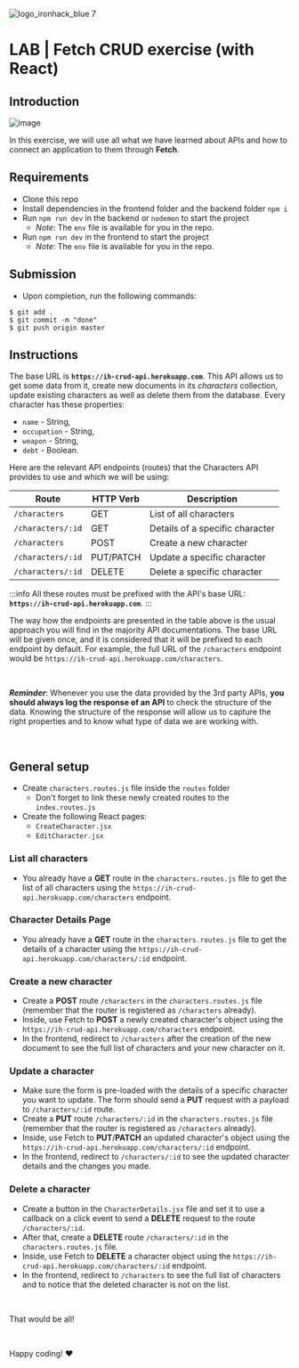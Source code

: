 ![logo_ironhack_blue 7](https://user-images.githubusercontent.com/23629340/40541063-a07a0a8a-601a-11e8-91b5-2f13e4e6b441.png)

# LAB | Fetch CRUD exercise (with React)

## Introduction

![image](https://user-images.githubusercontent.com/23629340/36733655-8c9903fa-1bd1-11e8-82f7-d425ab140c09.png)

In this exercise, we will use all what we have learned about APIs and how to connect an application to them through **Fetch**.

## Requirements

- Clone this repo
- Install dependencies in the frontend folder and the backend folder `npm i`
- Run `npm run dev` in the backend or `nodemon` to start the project
  - _Note_: The `env` file is available for you in the repo.
- Run `npm run dev` in the frontend to start the project
  - _Note_: The `env` file is available for you in the repo.

## Submission

- Upon completion, run the following commands:

```
$ git add .
$ git commit -m "done"
$ git push origin master
```

## Instructions

The base URL is **`https://ih-crud-api.herokuapp.com`**. This API allows us to get some data from it, create new documents in its _characters_ collection, update existing characters as well as delete them from the database. Every character has these properties:

- `name` - String,
- `occupation` - String,
- `weapon` - String,
- `debt` - Boolean.

Here are the relevant API endpoints (routes) that the Characters API provides to use and which we will be using:

| Route             | HTTP Verb | Description                     |
| ----------------- | --------- | ------------------------------- |
| `/characters`     | GET       | List of all characters          |
| `/characters/:id` | GET       | Details of a specific character |
| `/characters`     | POST      | Create a new character          |
| `/characters/:id` | PUT/PATCH | Update a specific character     |
| `/characters/:id` | DELETE    | Delete a specific character     |

:::info
All these routes must be prefixed with the API's base URL: **`https://ih-crud-api.herokuapp.com`**.
:::

The way how the endpoints are presented in the table above is the usual approach you will find in the majority API documentations. The base URL will be given once, and it is considered that it will be prefixed to each endpoint by default. For example, the full URL of the `/characters` endpoint would be `https://ih-crud-api.herokuapp.com/characters`.

<br>

**_Reminder_**: Whenever you use the data provided by the 3rd party APIs, **you should always log the response of an API** to check the structure of the data. Knowing the structure of the response will allow us to capture the right properties and to know what type of data we are working with.

<br>

## General setup

- Create `characters.routes.js` file inside the `routes` folder
  - Don't forget to link these newly created routes to the `index.routes.js`
- Create the following React pages:
  - `CreateCharacter.jsx`
  - `EditCharacter.jsx`

### List all characters

- You already have a **GET** route in the `characters.routes.js` file to get the list of all characters using the `https://ih-crud-api.herokuapp.com/characters` endpoint.

### Character Details Page

- You already have a **GET** route in the `characters.routes.js` file to get the details of a character using the `https://ih-crud-api.herokuapp.com/characters/:id` endpoint.

### Create a new character

- Create a **POST** route `/characters` in the `characters.routes.js` file (remember that the router is registered as `/characters` already).
- Inside, use Fetch to **POST** a newly created character's object using the `https://ih-crud-api.herokuapp.com/characters` endpoint.
- In the frontend, redirect to `/characters` after the creation of the new document to see the full list of characters and your new character on it.

### Update a character

- Make sure the form is pre-loaded with the details of a specific character you want to update. The form should send a **PUT** request with a payload to `/characters/:id` route.
- Create a **PUT** route `/characters/:id` in the `characters.routes.js` file (remember that the router is registered as `/characters` already).
- Inside, use Fetch to **PUT**/**PATCH** an updated character's object using the `https://ih-crud-api.herokuapp.com/characters/:id` endpoint.
- In the frontend, redirect to `/characters/:id` to see the updated character details and the changes you made.

### Delete a character

- Create a button in the `CharacterDetails.jsx` file and set it to use a callback on a click event to send a **DELETE** request to the route `/characters/:id`.
- After that, create a **DELETE** route `/characters/:id` in the `characters.routes.js` file.
- Inside, use Fetch to **DELETE** a character object using the `https://ih-crud-api.herokuapp.com/characters/:id` endpoint.
- In the frontend, redirect to `/characters` to see the full list of characters and to notice that the deleted character is not on the list.

<br>

That would be all!

<br>

Happy coding! :heart:
